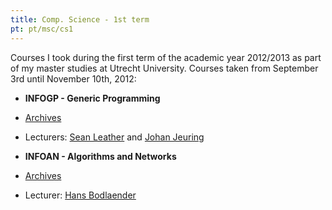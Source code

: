 ```yaml
---
title: Comp. Science - 1st term
pt: pt/msc/cs1
---
```


Courses I took during the first term of the academic year 2012/2013 as part of my master studies at Utrecht University.
Courses taken from September 3rd until November 10th, 2012:

  * **INFOGP - Generic Programming**
  * [Archives](http://archive.alvb.in/msc/02_infogp/)
  * Lecturers: [Sean Leather](http://www.linkedin.com/in/seanleather) and
    [Johan Jeuring](http://www.linkedin.com/pub/johan-jeuring/b/8b/597)

  * **INFOAN - Algorithms and Networks**
  * [Archives](http://archive.alvb.in/msc/01_infoan/)
  * Lecturer: [Hans Bodlaender](http://www.linkedin.com/in/bodlaender)

